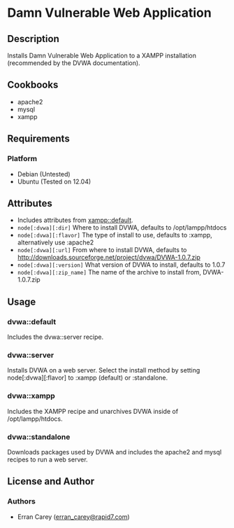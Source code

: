 # Damn Vulnerable Web Application
## Description
Installs Damn Vulnerable Web Application to a XAMPP installation (recommended by the DVWA documentation).

## Cookbooks
* apache2
* mysql
* xampp

## Requirements
### Platform
* Debian (Untested)
* Ubuntu (Tested on 12.04)

## Attributes
* Includes attributes from [xampp::default](https://github.com/rapid7-cookbooks/xampp#attributes).
* `node[:dvwa][:dir]` Where to install DVWA, defaults to /opt/lampp/htdocs
* `node[:dvwa][:flavor]` The type of install to use, defaults to :xampp, alternatively use :apache2
* `node[:dvwa][:url]` From where to install DVWA, defaults to http://downloads.sourceforge.net/project/dvwa/DVWA-1.0.7.zip
* `node[:dvwa][:version]` What version of DVWA to install, defaults to 1.0.7
* `node[:dvwa][:zip_name]` The name of the archive to install from, DVWA-1.0.7.zip

## Usage
### dvwa::default
Includes the dvwa::server recipe.

### dvwa::server
Installs DVWA on a web server. Select the install method by setting node[:dvwa][:flavor] to :xampp (default) or :standalone.

### dvwa::xampp
Includes the XAMPP recipe and unarchives DVWA inside of /opt/lampp/htdocs.

### dvwa::standalone
Downloads packages used by DVWA and includes the apache2 and mysql recipes to run a web server.

## License and Author
### Authors
* Erran Carey (erran_carey@rapid7.com)
